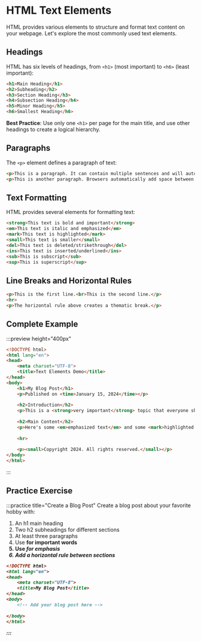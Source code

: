 # HTML Text Elements

HTML provides various elements to structure and format text content on your webpage. Let's explore the most commonly used text elements.

## Headings

HTML has six levels of headings, from `<h1>` (most important) to `<h6>` (least important):

```html
<h1>Main Heading</h1>
<h2>Subheading</h2>
<h3>Section Heading</h3>
<h4>Subsection Heading</h4>
<h5>Minor Heading</h5>
<h6>Smallest Heading</h6>
```

**Best Practice**: Use only one `<h1>` per page for the main title, and use other headings to create a logical hierarchy.

## Paragraphs

The `<p>` element defines a paragraph of text:

```html
<p>This is a paragraph. It can contain multiple sentences and will automatically add spacing before and after.</p>
<p>This is another paragraph. Browsers automatically add space between paragraphs.</p>
```

## Text Formatting

HTML provides several elements for formatting text:

```html
<strong>This text is bold and important</strong>
<em>This text is italic and emphasized</em>
<mark>This text is highlighted</mark>
<small>This text is smaller</small>
<del>This text is deleted/strikethrough</del>
<ins>This text is inserted/underlined</ins>
<sub>This is subscript</sub>
<sup>This is superscript</sup>
```

## Line Breaks and Horizontal Rules

```html
<p>This is the first line.<br>This is the second line.</p>
<hr>
<p>The horizontal rule above creates a thematic break.</p>
```

## Complete Example

:::preview height="400px"
```html
<!DOCTYPE html>
<html lang="en">
<head>
    <meta charset="UTF-8">
    <title>Text Elements Demo</title>
</head>
<body>
    <h1>My Blog Post</h1>
    <p>Published on <time>January 15, 2024</time></p>
    
    <h2>Introduction</h2>
    <p>This is a <strong>very important</strong> topic that everyone should know about.</p>
    
    <h2>Main Content</h2>
    <p>Here's some <em>emphasized text</em> and some <mark>highlighted information</mark>.</p>
    
    <hr>
    
    <p><small>Copyright 2024. All rights reserved.</small></p>
</body>
</html>
```
:::

## Practice Exercise

:::practice title="Create a Blog Post"
Create a blog post about your favorite hobby with:
1. An h1 main heading
2. Two h2 subheadings for different sections
3. At least three paragraphs
4. Use <strong> for important words
5. Use <em> for emphasis
6. Add a horizontal rule between sections

```html
<!DOCTYPE html>
<html lang="en">
<head>
    <meta charset="UTF-8">
    <title>My Blog Post</title>
</head>
<body>
    <!-- Add your blog post here -->
    
</body>
</html>
```
:::
